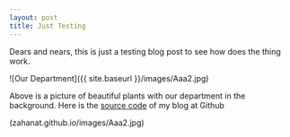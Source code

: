 ```yaml
---
layout: post
title: Just Testing
---
```


Dears and nears, this is just a testing blog post to see how does the thing work.

![Our Department]({{ site.baseurl }}/images/Aaa2.jpg)

Above is a picture of beautiful plants with our department in the background. Here is the [source code](https://github.com/zahanat/zahanat.github.io) of my blog at Github

(zahanat.github.io/images/Aaa2.jpg)
